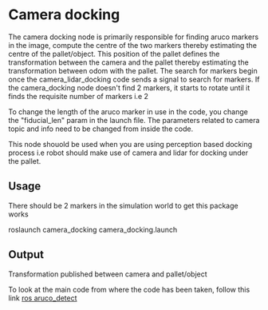 # Camera docking #

The camera docking node is primarily responsible for finding aruco markers in the image, compute the centre of the two markers thereby estimating the centre of the pallet/object. This position of the pallet defines the transformation between the camera and the pallet thereby estimating the transformation between odom with the pallet. The search for markers begin once the camera_lidar_docking code sends a signal to search for markers. If the camera_docking node doesn't find 2 markers, it starts to rotate until it finds the requisite number of markers i.e 2

To change the length of the aruco marker in use in the code, you change the "fiducial_len" param in the launch file. The parameters related to camera topic and info need to be changed from inside the code.

This node shouold be used when you are using perception based docking process i.e robot should make use of camera and lidar for docking under the pallet. 

## Usage
There should be 2 markers in the simulation world to get this package works

roslaunch camera_docking camera_docking.launch 

## Output
Transformation published between camera and pallet/object 

To look at the main code from where the code has been taken, follow this link [ros aruco_detect](https://github.com/UbiquityRobotics/fiducials/tree/kinetic-devel/aruco_detect)
